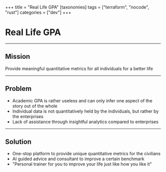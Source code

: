 +++
title = "Real Life GPA"
[taxonomies]
tags = ["terraform", "nocode", "rust"]
categories = ["dev"]
+++

# Real Life GPA

---

## Mission

Provide meaningful quantitative metrics for all individuals for a better life

---

## Problem

- Academic GPA is rather useless and can only infer one aspect of the story out of the whole
- Individual data is not quantitatively held by the individuals, but rather by the enterprises
- Lack of assistance through insightful analytics compared to enterprises

---

## Solution

- One-stop platform to provide unique quantitative metrics for the civilians
- AI guided advice and consultant to improve a certain benchmark
- "Personal trainer for you to improve your life just like how you like it"
